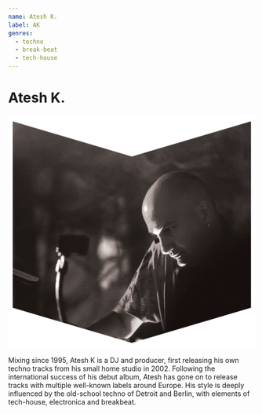 ```yaml
---
name: Atesh K.
label: AK
genres:
  - techno
  - break-beat
  - tech-house
---
```


# Atesh K.

![](./assets/images/ATESHK.png)

Mixing since 1995, Atesh K is a DJ and producer, first releasing his own techno tracks from his small home studio in 2002. Following the international success of his debut album, Atesh has gone on to release tracks with multiple well-known labels around Europe. His style is deeply influenced by the old-school techno of Detroit and Berlin, with elements of tech-house, electronica and breakbeat.
